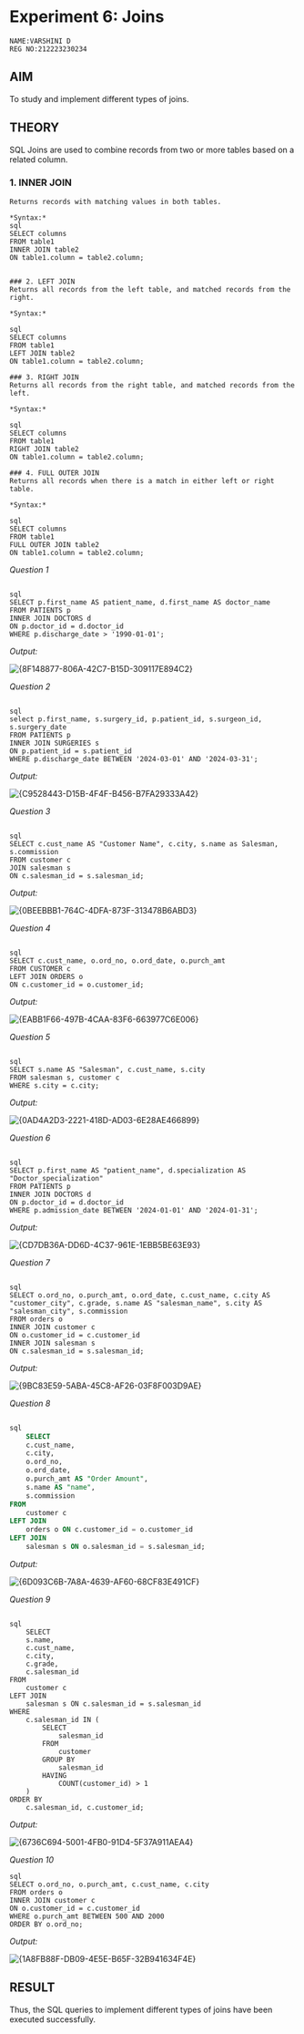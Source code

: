 # Experiment 6: Joins

```
NAME:VARSHINI D
REG NO:212223230234

```

## AIM
To study and implement different types of joins.

## THEORY

SQL Joins are used to combine records from two or more tables based on a related column.

### 1. INNER JOIN
```
Returns records with matching values in both tables.

*Syntax:*
sql
SELECT columns
FROM table1
INNER JOIN table2
ON table1.column = table2.column;


### 2. LEFT JOIN
Returns all records from the left table, and matched records from the right.

*Syntax:*

sql
SELECT columns
FROM table1
LEFT JOIN table2
ON table1.column = table2.column;

### 3. RIGHT JOIN
Returns all records from the right table, and matched records from the left.

*Syntax:*

sql
SELECT columns
FROM table1
RIGHT JOIN table2
ON table1.column = table2.column;

### 4. FULL OUTER JOIN
Returns all records when there is a match in either left or right table.

*Syntax:*

sql
SELECT columns
FROM table1
FULL OUTER JOIN table2
ON table1.column = table2.column;
```

*Question 1*
```Write the SQL query that achieves the selection of the first name from the "patients" table (aliased as "patient_name") and the first name from the "doctors" table (aliased as "doctor_name"), with an inner join on the "doctor_id" column and a condition filtering for patients with a date of birth after '1990-01-01'.

sql
SELECT p.first_name AS patient_name, d.first_name AS doctor_name 
FROM PATIENTS p 
INNER JOIN DOCTORS d
ON p.doctor_id = d.doctor_id 
WHERE p.discharge_date > '1990-01-01';
```

*Output:*

![{8F148877-806A-42C7-B15D-309117E894C2}](https://github.com/user-attachments/assets/f1efb924-36d5-46fb-93b9-9e50726123ed)


*Question 2*
```Write the SQL query that achieves the selection of the first name from the "patients" table and all columns from the "surgeries" table, with an inner join on the "patient_id" column. Include conditions to filter for patients discharged between '2024-03-01' and '2024-03-31' but not admitted during the same period.

sql
select p.first_name, s.surgery_id, p.patient_id, s.surgeon_id, s.surgery_date 
FROM PATIENTS p
INNER JOIN SURGERIES s 
ON p.patient_id = s.patient_id 
WHERE p.discharge_date BETWEEN '2024-03-01' AND '2024-03-31';
```

*Output:*

![{C9528443-D15B-4F4F-B456-B7FA29333A42}](https://github.com/user-attachments/assets/69ac0bac-b6b7-4d5e-a2e5-c2a96d4d8d11)


*Question 3*
```From the following tables write a SQL query to find the salesperson(s) and the customer(s) he represents. Return Customer Name, city, Salesman, commission.

sql
SELECT c.cust_name AS "Customer Name", c.city, s.name as Salesman, s.commission 
FROM customer c 
JOIN salesman s 
ON c.salesman_id = s.salesman_id;
```

*Output:*

![{0BEEBBB1-764C-4DFA-873F-313478B6ABD3}](https://github.com/user-attachments/assets/195e895f-05fe-4053-9cdb-097cae2af124)


*Question 4*
```Write the SQL query that achieves the selection of the "cust_name" column from the "customer" table (aliased as "c"), and the "ord_no," "ord_date," and "purch_amt" columns from the "orders" table (aliased as "o"), with a left join on the "customer_id" column.

sql
SELECT c.cust_name, o.ord_no, o.ord_date, o.purch_amt 
FROM CUSTOMER c
LEFT JOIN ORDERS o
ON c.customer_id = o.customer_id;
```

*Output:*

![{EABB1F66-497B-4CAA-83F6-663977C6E006}](https://github.com/user-attachments/assets/9acde775-9ef5-4acf-834d-86afe8250908)


*Question 5*
```write a SQL query to find the salesperson and customer who reside in the same city. Return Salesman, cust_name and city.

sql
SELECT s.name AS "Salesman", c.cust_name, s.city 
FROM salesman s, customer c
WHERE s.city = c.city;
```

*Output:*

![{0AD4A2D3-2221-418D-AD03-6E28AE466899}](https://github.com/user-attachments/assets/b4d44123-53fa-4680-b12e-d2bf678a2aed)


*Question 6*
```Write the SQL query that achieves the selection of the first name from the "patients" table (aliased as "patient_name") and the specialization from the "doctors" table (aliased as "Doctor_specialization"), with an inner join on the "doctor_id" column and a condition filtering for patients admitted between '2024-01-01' and '2024-01-31'.

sql
SELECT p.first_name AS "patient_name", d.specialization AS "Doctor_specialization" 
FROM PATIENTS p 
INNER JOIN DOCTORS d 
ON p.doctor_id = d.doctor_id 
WHERE p.admission_date BETWEEN '2024-01-01' AND '2024-01-31';
```

*Output:*

![{CD7DB36A-DD6D-4C37-961E-1EBB5BE63E93}](https://github.com/user-attachments/assets/f750a5e3-439a-4509-8d7e-d7ec24b04ff4)


*Question 7*
```Write a SQL statement to join the tables salesman, customer and orders so that the same column of each table appears once and only the relational rows are returned. 

sql
SELECT o.ord_no, o.purch_amt, o.ord_date, c.cust_name, c.city AS "customer_city", c.grade, s.name AS "salesman_name", s.city AS "salesman_city", s.commission
FROM orders o 
INNER JOIN customer c
ON o.customer_id = c.customer_id 
INNER JOIN salesman s
ON c.salesman_id = s.salesman_id;
```

*Output:*

![{9BC83E59-5ABA-45C8-AF26-03F8F003D9AE}](https://github.com/user-attachments/assets/d0fbd2bb-2cac-49ff-90db-c19a115f276a)

*Question 8*
```SQL statement to generate a report with customer name, city, order number, order date, order amount, salesperson name, and commission to determine if any of the existing customers have not placed orders or if they have placed orders through their salesman or by themselves.

sql
    SELECT 
    c.cust_name,
    c.city,
    o.ord_no,
    o.ord_date,
    o.purch_amt AS "Order Amount",
    s.name AS "name",
    s.commission
FROM 
    customer c
LEFT JOIN 
    orders o ON c.customer_id = o.customer_id
LEFT JOIN 
    salesman s ON o.salesman_id = s.salesman_id;


```
*Output:*

![{6D093C6B-7A8A-4639-AF60-68CF83E491CF}](https://github.com/user-attachments/assets/81923e3d-5465-4f86-a49b-f957b83933fd)


*Question 9*
```Write the SQL query that achieves the selection of the "name" column from the "salesman" table (aliased as "s"), the "cust_name," "city," "grade," and "salesman_id" columns from the "customer" table (aliased as "c"), with a left join on the "salesman_id" column and a condition filtering for salesman_id values that have more than one associated customer.

sql
    SELECT 
    s.name, 
    c.cust_name, 
    c.city, 
    c.grade, 
    c.salesman_id
FROM 
    customer c
LEFT JOIN 
    salesman s ON c.salesman_id = s.salesman_id
WHERE 
    c.salesman_id IN (
        SELECT 
            salesman_id 
        FROM 
            customer 
        GROUP BY 
            salesman_id 
        HAVING 
            COUNT(customer_id) > 1
    )
ORDER BY 
    c.salesman_id, c.customer_id;

```

*Output:*

![{6736C694-5001-4FB0-91D4-5F37A911AEA4}](https://github.com/user-attachments/assets/d5fa612e-5b9b-4c3a-8f44-14d4bc183227)


*Question 10*
```From the following tables write a SQL query to find those orders where the order amount exists between 500 and 2000. Return ord_no, purch_amt, cust_name, city.
sql
SELECT o.ord_no, o.purch_amt, c.cust_name, c.city 
FROM orders o
INNER JOIN customer c
ON o.customer_id = c.customer_id 
WHERE o.purch_amt BETWEEN 500 AND 2000
ORDER BY o.ord_no;
```

*Output:*

![{1A8FB88F-DB09-4E5E-B65F-32B941634F4E}](https://github.com/user-attachments/assets/68f60cc2-b16d-4cf2-81c6-775097ddaf68)



## RESULT
Thus, the SQL queries to implement different types of joins have been executed successfully.
